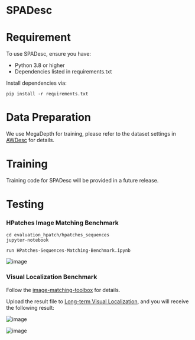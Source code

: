 # SPADesc

# Requirement
To use SPADesc, ensure you have:

* Python 3.8 or higher
*  Dependencies listed in requirements.txt

Install dependencies via:
```
pip install -r requirements.txt
```

# Data Preparation
We use MegaDepth for training, please refer to the dataset settings in [AWDesc](https://github.com/vignywang/AWDesc/tree/main) for details. 

# Training
Training code for SPADesc will be provided in a future release. 

# Testing

### HPatches Image Matching Benchmark

```
cd evaluation_hpatch/hpatches_sequences
jupyter-notebook

run HPatches-Sequences-Matching-Benchmark.ipynb
```
![image](https://github.com/user-attachments/assets/10a021d0-4986-4e5d-bb30-96e7b0af0041)


### Visual Localization Benchmark

Follow the [image-matching-toolbox](https://github.com/GrumpyZhou/image-matching-toolbox?tab=readme-ov-file) for details.

Upload the result file to [Long-term Visual Localization](https://www.visuallocalization.net/benchmark/), and you will receive the following result:

![image](https://github.com/user-attachments/assets/f131aca6-a78e-4e00-a994-51a5a15d0a43)


![image](https://github.com/user-attachments/assets/8cced2fc-699b-4fbd-b518-77710c61fc3b)

